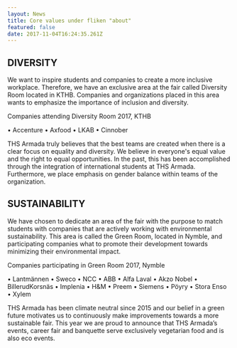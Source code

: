 ```yaml
---
layout: News
title: Core values under fliken "about"
featured: false
date: 2017-11-04T16:24:35.261Z
---
```

## DIVERSITY

We want to inspire students and companies to create a more inclusive workplace. Therefore, we have an exclusive area at the fair called Diversity Room located in KTHB. Companies and organizations placed in this area wants to emphasize the importance of inclusion and diversity.

Companies attending Diversity Room 2017, KTHB

• Accenture • Axfood • LKAB • Cinnober

THS Armada truly believes that the best teams are created when there is a clear focus on equality and diversity. We believe in everyone's equal value and the right to equal opportunities. In the past, this has been accomplished through the integration of international students at THS Armada. Furthermore, we place emphasis on gender balance within teams of the organization.



## SUSTAINABILITY

We have chosen to dedicate an area of the fair with the purpose to match students with companies that are actively working with environmental sustainability. This area is called the Green Room, located in Nymble, and participating companies what to promote their development towards minimizing their environmental impact.

Companies participating in Green Room 2017, Nymble

• Lantmännen • Sweco • NCC • ABB • Alfa Laval • Akzo Nobel • BillerudKorsnäs • Implenia • H&M • Preem • Siemens • Pöyry • Stora Enso • Xylem

THS Armada has been climate neutral since 2015 and our belief in a green future motivates us to continuously make improvements towards a more sustainable fair. This year we are proud to announce that THS Armada’s events, career fair and banquette serve exclusively vegetarian food and is also eco events.
